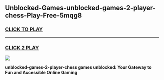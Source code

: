 
## Unblocked-Games-unblocked-games-2-player-chess-Play-Free-5mqg8
<h3>
<a href="https://premium76.site?title=unblocked-games-2-player-chess&ref=17A">CLICK TO PLAY</a></h3>
<hr>

<h3>
<a href="https://premium76.site?title=unblocked-games-2-player-chess&ref=17A">CLICK 2 PLAY</a>
  
</h3>

<a href="https://premium76.site?title=unblocked-games-2-player-chess&ref=17A"><img src="https://clearcache.store/games.png"></a>


**unblocked-games-2-player-chess games unblocked: Your Gateway to Fun and Accessible Online Gaming**
